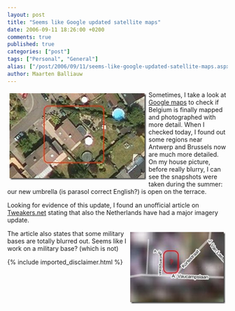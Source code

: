 ```yaml
---
layout: post
title: "Seems like Google updated satellite maps"
date: 2006-09-11 18:26:00 +0200
comments: true
published: true
categories: ["post"]
tags: ["Personal", "General"]
alias: ["/post/2006/09/11/seems-like-google-updated-satellite-maps.aspx"]
author: Maarten Balliauw
---
```

<p><a href="/images/WindowsLiveWriter/SeemslikeGoogleupdatedsatellitemaps_906B/home%5B3%5D.jpg" mce_href="/images/WindowsLiveWriter/SeemslikeGoogleupdatedsatellitemaps_906B/home%5B3%5D.jpg" atomicselection="true"><img src="/images/WindowsLiveWriter/SeemslikeGoogleupdatedsatellitemaps_906B/home_thumb%5B3%5D.jpg" style="border: 0px none ; margin: 5px;" mce_src="/images/WindowsLiveWriter/SeemslikeGoogleupdatedsatellitemaps_906B/home_thumb%5B3%5D.jpg" align="left" border="0" height="198" width="313"></a> Sometimes, I take a look at <a href="http://maps.google.com" mce_href="http://maps.google.com">Google maps</a>&nbsp;to check if Belgium is finally mapped and photographed with more detail. When I checked today, I found out some regions near Antwerp and Brussels now are much more detailed. On my house picture, before really blurry, I can see the snapshots were taken during the summer: our new umbrella (is parasol correct English?) is open on the terrace. </p><p>Looking for evidence of this update, I found an unofficial article on <a href="http://tweakers.net/nieuws/44337/Google-Earth-zet-Nederland-op-de-kaart.html" mce_href="http://tweakers.net/nieuws/44337/Google-Earth-zet-Nederland-op-de-kaart.html">Tweakers.net</a> stating that also the Netherlands have had a major imagery update. </p><p><a href="/images/WindowsLiveWriter/SeemslikeGoogleupdatedsatellitemaps_906B/huizingen%5B3%5D.jpg" mce_href="/images/WindowsLiveWriter/SeemslikeGoogleupdatedsatellitemaps_906B/huizingen%5B3%5D.jpg" atomicselection="true"><img src="/images/WindowsLiveWriter/SeemslikeGoogleupdatedsatellitemaps_906B/huizingen_thumb%5B3%5D.jpg" style="border: 0px none ; margin: 5px;" mce_src="/images/WindowsLiveWriter/SeemslikeGoogleupdatedsatellitemaps_906B/huizingen_thumb%5B3%5D.jpg" align="right" border="0" height="164" width="218"></a> The article also states that some military bases are totally blurred out. Seems like I work on a military base? (which is not)</p>

{% include imported_disclaimer.html %}

